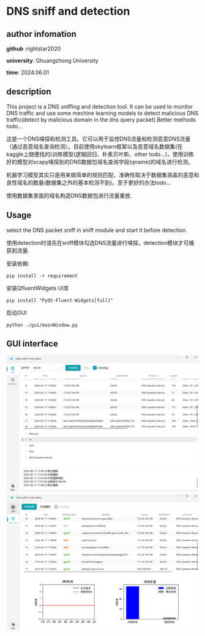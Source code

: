 # DNS sniff and detection
## author infomation
 **github** :rightstar2020

 **university**: Ghuangzhong University

 **time**: 2024.06.01
## description
 This project is a DNS sniffing and detection tool. It can be used to monitor DNS traffic and use some mechine learning models to detect malicious DNS traffic(detect by malicious domain in the dns query packet).Better methods todo...

 这是一个DNS嗅探和检测工具。它可以用于监控DNS流量和检测恶意DNS流量（通过恶意域名查询检测）。目前使用skylearn框架以及恶意域名数据集(在kaggle上随便找的)训练模型(逻辑回归、朴素贝叶斯、other todo...)，使用训练好的模型对scapy嗅探到的DNS数据包域名查询字段(qname)的域名进行检测。

 机器学习模型其实只是用来做简单的规则匹配，准确性取决于数据集涵盖的恶意和良性域名的数量(数据集之外的基本检测不到)。至于更好的办法todo...

 使用数据集里面的域名构造DNS数据包进行流量重放.

 ## Usage
 select the DNS packet sniff in sniff module and start it before detection.

 使用detection时请先在sniff模块勾选DNS流量进行嗅探，detection模块才可捕获到流量.

 安装依赖:
 ```shell
 pip install -r requirement
 ```
 安装QfluentWidgets UI库
 ```shell
 pip install "PyQt-Fluent-Widgets[full]"
 ```
 启动GUI
 ```shell
 python ./gui/mainWindow.py
 ```
 ## GUI interface
![](./img/sniff.png)
![](./img/detection.png)
